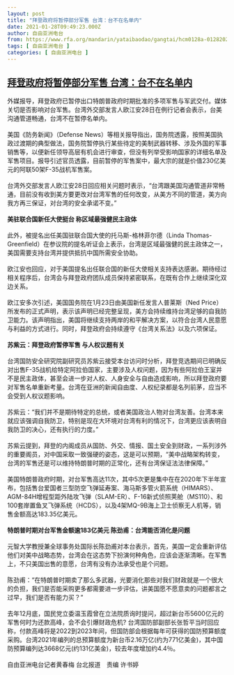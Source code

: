 ```yaml
---
layout: post
title: "拜登政府将暂停部分军售 台湾：台不在名单内"
date: 2021-01-28T09:49:23.000Z
author: 自由亚洲电台
from: https://www.rfa.org/mandarin/yataibaodao/gangtai/hcm0128a-01282021044813.html
tags: [ 自由亚洲电台 ]
categories: [ 自由亚洲电台 ]
---
```

<!--1611827363000-->
[拜登政府将暂停部分军售 台湾：台不在名单内](https://www.rfa.org/mandarin/yataibaodao/gangtai/hcm0128a-01282021044813.html)
------

<div>
<p><span>外媒报导，拜登政府已暂停出口特朗普政府时期批准的多项军售与军武交付。媒体关切是否影响对台军售。台湾外交部发言人欧江安28日在例行记者会表示，台美沟通管道畅通，台湾不在暂停名单内。</span><br class=""/><br class=""/><span>美国《防务新闻》（Defense News）等相关报导指出，国务院透露，按照美国执政过渡期的典型做法，国务院暂停执行某些待定的美制武器转移、涉及外国的军事销售等，以便新任领导高层有机会进行审查，但没有列举受影响国家的详细名单及军售项目。报导引述官员透露，目前暂停的军售案中，最大宗的就是价值230亿美元的阿联50架F-35战机军售案。</span><br class=""/><br class=""/><span>台湾外交部发言人欧江安28日回应相关问题时表示，“台湾跟美国沟通管道非常畅通，目前没有收到美方要更改对台湾军售的任何改变，从美方不同的管道，美方向我方再三保证，对台湾的安全承诺不变。”</span><br class=""/><br class=""/><strong>美驻联合国新任大使挺台 称区域最强健民主政体</strong><br class=""/><br class=""/><span>此外，被提名出任美国驻联合国大使的托马斯-格林菲尔德（Linda Thomas-Greenfield）在参议院的提名听证会上表示，台湾是区域最强健的民主政体之一，美国需要支持台湾并提供抵抗中国所需安全协助。</span><br class=""/><br class=""/><span>欧江安也回应，对于美国提名出任联合国的新任大使相关支持表达感谢。期待经过相关程序后，台湾会与拜登政府团队成员保持紧密联系，在既有合作上继续深化双边关系。</span><br class=""/><br class=""/><span>欧江安多次引述，美国国务院在1月23日由美国新任发言人普莱斯（Ned Price）所发布的正式声明，表示该声明已经完整呈现，美方会持续维持台湾足够的自我防卫能力。该声明指出，美国将继续支持两岸的和平解决方案，以符合台湾人民意愿与利益的方式进行。同时，拜登政府会持续遵守《台湾关系法》以及六项保证。</span><br class=""/><br class=""/><strong>苏紫云：拜登政府暂停军售 与人权议题有关</strong><br class=""/><br class=""/><span>台湾国防安全研究院副研究员苏紫云接受本台访问时分析，拜登竞选期间已明确反对出售F-35战机给特定阿拉伯国家，主要涉及人权问题，因为有些阿拉伯王室并不是民主政体，甚至会进一步对人权、人身安全与自由造成影响，所以拜登政府要对军售名单重新考量。台湾在亚洲的新闻自由度、人权纪录都是名列前茅，应当不会受到人权议题影响。</span><br class=""/><br class=""/><span>苏紫云：“我们并不是期待特定的总统，或者美国政治人物对台湾友善。台湾本来就应该强调自我防卫，特别是现在大环境对台湾有利的情况下，台湾更应该表明自我防卫的决心，还有执行的力度。”</span><br class=""/><br class=""/><span>苏紫云提到，拜登的内阁成员从国防、外交、情报、国土安全到财政，一系列涉外的重要阁员，对中国采取一致强硬的姿态，这是可以预期，“美中战略架构转变，台湾的军售还是可以维持特朗普时期的正常化，还有台湾保证法法律保障。”</span><br class=""/><br class=""/><span>美国特朗普政府时期，对台军售高达11次，其中5次更是集中在在2020年下半年宣布，包括售台爱国者三型防空飞弹延寿案、海马斯多管火箭系统（HIMARS）、AGM-84H增程型距外陆攻飞弹（SLAM-ER）、F-16新式侦照荚舱（MS110）、和100套岸置鱼叉飞弹系统（HCDS），以及4架MQ-9B海上卫士侦察无人机等，销售金额高达183.35亿美元。</span><br class=""/><br class=""/><strong>特朗普时期对台军售金额逾183亿美元 陈劲甫：台湾能否消化是问题</strong><br class=""/><br class=""/><span>元智大学教授兼全球事务处国际长陈劲甫对本台表示，首先，美国一定会重新评估他们对美中战略态势，台湾会在这态势下扮演何种角色，应该会逐渐清晰。在军售上，不只美国出售的意愿，台湾有没有办法承受也是个问题。</span><br class=""/><br class=""/><span>陈劲甫：“在特朗普时期卖了那么多武器，光要消化那些对我们财政就是一个很大的负担，我们是否能采购更多都需要进一步评估，讲美国愿不愿意卖的问题都言之过早，我们是否有能力买？”</span><br class=""/><br class=""/><span>去年12月底，国民党立委温玉霞曾在立法院质询时提问，超过新台币5600亿元的军售何时为还款高峰，会不会引爆财政危机? 台湾国防部副部长张哲平当时回应称，付款高峰将是2022到2023年间，但国防部会根据每年可获得的国防预算额度采购。台湾2021年编列的总预算额度为新台币2.16万亿(约为771亿美金)，其中国防预算编列达3668亿元(约131亿美金)，较去年度增加约4.4％。</span><br class=""/><br class=""/><span>自由亚洲电台记者黄春梅 台北报道　责编 许书婷</span></p>
</div>
